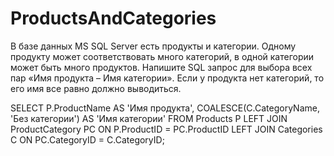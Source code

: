 # ProductsAndCategories
В базе данных MS SQL Server есть продукты и категории. Одному продукту может соответствовать много категорий, в одной категории может быть много продуктов. Напишите SQL запрос для выбора всех пар «Имя продукта – Имя категории». Если у продукта нет категорий, то его имя все равно должно выводиться.

SELECT
    P.ProductName AS 'Имя продукта',
    COALESCE(C.CategoryName, 'Без категории') AS 'Имя категории'
FROM
    Products P
LEFT JOIN
    ProductCategory PC ON P.ProductID = PC.ProductID
LEFT JOIN
    Categories C ON PC.CategoryID = C.CategoryID;

